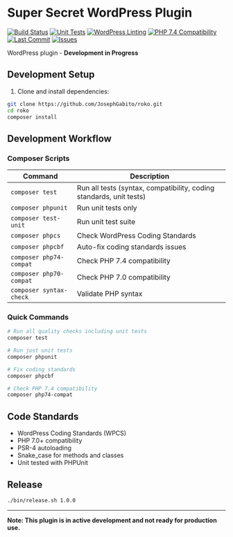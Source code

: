 # Super Secret WordPress Plugin

<!-- BADGES-START -->
[![Build Status](https://img.shields.io/github/actions/workflow/status/JosephGabito/roko/code-quality.yml?branch=main&label=build)](https://github.com/JosephGabito/roko/actions/workflows/code-quality.yml)
[![Unit Tests](https://img.shields.io/github/actions/workflow/status/JosephGabito/roko/code-quality.yml?branch=main&label=tests&job=Unit%20Tests)](https://github.com/JosephGabito/roko/actions/workflows/code-quality.yml)
[![WordPress Linting](https://img.shields.io/github/actions/workflow/status/JosephGabito/roko/code-quality.yml?branch=main&label=WordPress%20Linting&job=WordPress%20Linting&v=2)](https://github.com/JosephGabito/roko/actions/workflows/code-quality.yml)
[![PHP 7.4 Compatibility](https://img.shields.io/github/actions/workflow/status/JosephGabito/roko/code-quality.yml?branch=main&label=PHP%207.4&job=PHP%207.4%20Compatibility)](https://github.com/JosephGabito/roko/actions/workflows/code-quality.yml)
[![Last Commit](https://img.shields.io/github/last-commit/JosephGabito/roko)](https://github.com/JosephGabito/roko/commits/main)
[![Issues](https://img.shields.io/github/issues/JosephGabito/roko)](https://github.com/JosephGabito/roko/issues)
<!-- BADGES-END -->

WordPress plugin - **Development in Progress**

## Development Setup

1. Clone and install dependencies:
```bash
git clone https://github.com/JosephGabito/roko.git
cd roko
composer install
```

## Development Workflow

### Composer Scripts

| Command | Description |
|---------|-------------|
| `composer test` | Run all tests (syntax, compatibility, coding standards, unit tests) |
| `composer phpunit` | Run unit tests only |
| `composer test-unit` | Run unit test suite |
| `composer phpcs` | Check WordPress Coding Standards |
| `composer phpcbf` | Auto-fix coding standards issues |
| `composer php74-compat` | Check PHP 7.4 compatibility |
| `composer php70-compat` | Check PHP 7.0 compatibility |
| `composer syntax-check` | Validate PHP syntax |

### Quick Commands

```bash
# Run all quality checks including unit tests
composer test

# Run just unit tests
composer phpunit

# Fix coding standards
composer phpcbf

# Check PHP 7.4 compatibility
composer php74-compat
```

## Code Standards

- WordPress Coding Standards (WPCS)
- PHP 7.0+ compatibility
- PSR-4 autoloading
- Snake_case for methods and classes
- Unit tested with PHPUnit

## Release

```bash
./bin/release.sh 1.0.0
```

---

**Note: This plugin is in active development and not ready for production use.** 